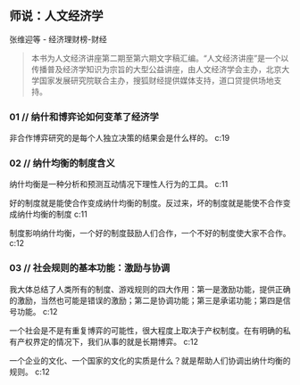 ## 师说：人文经济学

张维迎等  -  经济理财榜-财经

> 本书为人文经济讲座第二期至第六期文字稿汇编。“人文经济讲座”是一个以传播普及经济学知识为宗旨的大型公益讲座，由人文经济学会主办，北京大学国家发展研究院联合主办，搜狐财经提供媒体支持，道口贷提供场地支持。


### 01 // 纳什和博弈论如何变革了经济学

非合作博弈研究的是每个人独立决策的结果会是什么样的。 c:19

### 02 // 纳什均衡的制度含义

纳什均衡是一种分析和预测互动情况下理性人行为的工具。 c:11

好的制度就是能使合作变成纳什均衡的制度。反过来，坏的制度就是能使不合作变成纳什均衡的制度 c:11

制度影响纳什均衡，一个好的制度鼓励人们合作，一个不好的制度使大家不合作。 c:12

### 03 // 社会规则的基本功能：激励与协调

我大体总结了人类所有的制度、游戏规则的四大作用：第一是激励功能，提供正确的激励，当然也可能是错误的激励；第二是协调功能；第三是承诺功能；第四是信号功能。 c:12

一个社会是不是有重复博弈的可能性，很大程度上取决于产权制度。在有明确的私有产权界定的情况下，我们从事的就是长期博弈。 c:12

一个企业的文化、一个国家的文化的实质是什么？就是帮助人们协调出纳什均衡的规则。 c:12